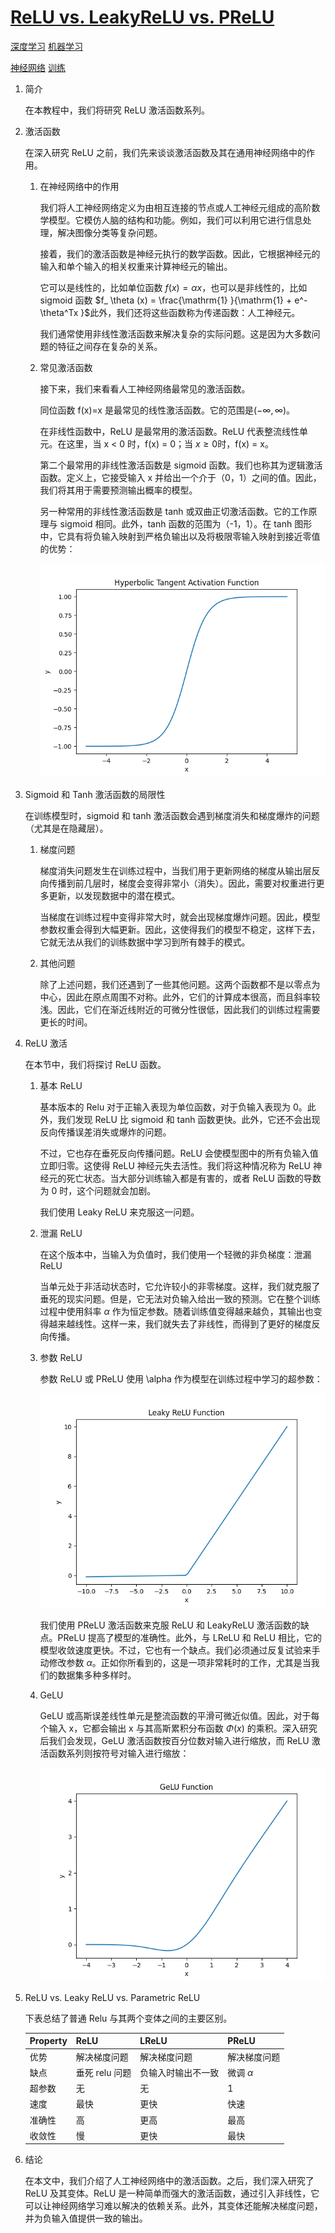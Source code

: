 # [ReLU vs. LeakyReLU vs. PReLU](https://www.baeldung.com/cs/relu-vs-leakyrelu-vs-prelu)

[深度学习](https://www.baeldung.com/cs/category/ai/deep-learning) [机器学习](https://www.baeldung.com/cs/category/ai/ml)

[神经网络](https://www.baeldung.com/cs/tag/neural-networks) [训练](https://www.baeldung.com/cs/tag/training)

1. 简介

    在本教程中，我们将研究 ReLU 激活函数系列。

2. 激活函数

    在深入研究 ReLU 之前，我们先来谈谈激活函数及其在通用神经网络中的作用。

    1. 在神经网络中的作用

        我们将人工神经网络定义为由相互连接的节点或人工神经元组成的高阶数学模型。它模仿人脑的结构和功能。例如，我们可以利用它进行信息处理，解决图像分类等复杂问题。

        接着，我们的激活函数是神经元执行的数学函数。因此，它根据神经元的输入和单个输入的相关权重来计算神经元的输出。

        它可以是线性的，比如单位函数 $f(x)=\alpha x$，也可以是非线性的，比如 sigmoid 函数 $f_ \theta (x) = \frac{\mathrm{1} }{\mathrm{1} + e^- \theta^Tx }$此外，我们还将这些函数称为传递函数：人工神经元。

        我们通常使用非线性激活函数来解决复杂的实际问题。这是因为大多数问题的特征之间存在复杂的关系。

    2. 常见激活函数

        接下来，我们来看看人工神经网络最常见的激活函数。

        同位函数 f(x)=x 是最常见的线性激活函数。它的范围是$(-\infty, \infty)$。

        在非线性函数中，ReLU 是最常用的激活函数。ReLU 代表整流线性单元。在这里，当 x < 0 时，f(x) = 0；当 $x \ge 0$时，f(x) = x。

        第二个最常用的非线性激活函数是 sigmoid 函数。我们也称其为逻辑激活函数。定义上，它接受输入 x 并给出一个介于（0，1）之间的值。因此，我们将其用于需要预测输出概率的模型。

        另一种常用的非线性激活函数是 tanh 或双曲正切激活函数。它的工作原理与 sigmoid 相同。此外，tanh 函数的范围为（-1，1）。在 tanh 图形中，它具有将负输入映射到严格负输出以及将极限零输入映射到接近零值的优势：

        ![tanh](pic/tanh.webp)

3. Sigmoid 和 Tanh 激活函数的局限性

    在训练模型时，sigmoid 和 tanh 激活函数会遇到梯度消失和梯度爆炸的问题（尤其是在隐藏层）。

    1. 梯度问题

        梯度消失问题发生在训练过程中，当我们用于更新网络的梯度从输出层反向传播到前几层时，梯度会变得非常小（消失）。因此，需要对权重进行更多更新，以发现数据中的潜在模式。

        当梯度在训练过程中变得非常大时，就会出现梯度爆炸问题。因此，模型参数权重会得到大幅更新。因此，这使得我们的模型不稳定，这样下去，它就无法从我们的训练数据中学习到所有棘手的模式。

    2. 其他问题

        除了上述问题，我们还遇到了一些其他问题。这两个函数都不是以零点为中心，因此在原点周围不对称。此外，它们的计算成本很高，而且斜率较浅。因此，它们在渐近线附近的可微分性很低，因此我们的训练过程需要更长的时间。

4. ReLU 激活

    在本节中，我们将探讨 ReLU 函数。

    1. 基本 ReLU

        基本版本的 Relu 对于正输入表现为单位函数，对于负输入表现为 0。此外，我们发现 ReLU 比 sigmoid 和 tanh 函数更快。此外，它还不会出现反向传播误差消失或爆炸的问题。

        不过，它也存在垂死反向传播问题。ReLU 会使模型图中的所有负输入值立即归零。这使得 ReLU 神经元失去活性。我们将这种情况称为 ReLU 神经元的死亡状态。当大部分训练输入都是有害的，或者 ReLU 函数的导数为 0 时，这个问题就会加剧。

        我们使用 Leaky ReLU 来克服这一问题。

    2. 泄漏 ReLU

        在这个版本中，当输入为负值时，我们使用一个轻微的非负梯度：泄漏 ReLU

        当单元处于非活动状态时，它允许较小的非零梯度。这样，我们就克服了垂死的现实问题。但是，它无法对负输入给出一致的预测。它在整个训练过程中使用斜率 $\alpha$ 作为恒定参数。随着训练值变得越来越负，其输出也变得越来越线性。这样一来，我们就失去了非线性，而得到了更好的梯度反向传播。

    3. 参数 ReLU

        参数 ReLU 或 PReLU 使用 \alpha 作为模型在训练过程中学习的超参数：

        ![PReLU](pic/LeakyReLU-1.webp)

        我们使用 PReLU 激活函数来克服 ReLU 和 LeakyReLU 激活函数的缺点。PReLU 提高了模型的准确性。此外，与 LReLU 和 ReLU 相比，它的模型收敛速度更快。不过，它也有一个缺点。我们必须通过反复试验来手动修改参数 $\alpha$。正如你所看到的，这是一项非常耗时的工作，尤其是当我们的数据集多种多样时。

    4. GeLU

        GeLU 或高斯误差线性单元是整流函数的平滑可微近似值。因此，对于每个输入 x，它都会输出 x 与其高斯累积分布函数 $\Phi(x)$ 的乘积。深入研究后我们会发现，GeLU 激活函数按百分位数对输入进行缩放，而 ReLU 激活函数系列则按符号对输入进行缩放：

        ![GeLU](pic/GeLU.webp)

5. ReLU vs. Leaky ReLU vs. Parametric ReLU

    下表总结了普通 Relu 与其两个变体之间的主要区别。

    | Property | ReLU       | LReLU     | PReLU  |
    |----------|------------|-----------|--------|
    | 优势       | 解决梯度问题     | 解决梯度问题    | 解决梯度问题 |
    | 缺点       | 垂死 relu 问题 | 负输入时输出不一致 | 微调 $\alpha$ |
    | 超参数      | 无          | 无         | 1      |
    | 速度       | 最快         | 更快        | 快速     |
    | 准确性      | 高          | 更高        | 最高     |
    | 收敛性      | 慢          | 更快        | 最快     |

6. 结论

    在本文中，我们介绍了人工神经网络中的激活函数。之后，我们深入研究了 ReLU 及其变体。ReLU 是一种简单而强大的激活函数，通过引入非线性，它可以让神经网络学习难以解决的依赖关系。此外，其变体还能解决梯度问题，并为负输入值提供一致的输出。
